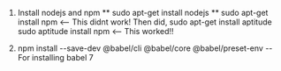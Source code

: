 1. Install nodejs and npm 
** sudo apt-get install nodejs
** sudo apt-get install npm <-- This didnt work!
Then did, sudo apt-get install aptitude
sudo aptitude install npm <-- This worked!!

2. npm install --save-dev @babel/cli @babel/core @babel/preset-env  -- For installing babel 7
